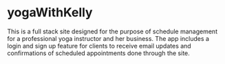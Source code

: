 # yogaWithKelly
This is a full stack site designed for the purpose of schedule management for a professional yoga instructor and her business. The app includes a login and sign up feature for clients to receive email updates and confirmations of scheduled appointments done through the site.
